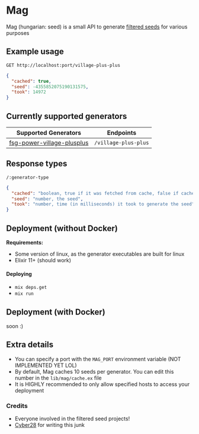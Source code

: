# Mag

Mag (hungarian: seed) is a small API to generate [filtered seeds](https://docs.google.com/spreadsheets/d/1ilu72GJ-vJZq2LFU68rycGMeTbWPjHJnO8PGfp4QjA8) for various purposes

## Example usage

`GET http://localhost:port/village-plus-plus`
```json
{
  "cached": true,
  "seed": -4355852075190131575,
  "took": 14972
}
```

## Currently supported generators

| Supported Generators | Endpoints |
| --- | --- |
| [fsg-power-village-plusplus](https://replit.com/@AndyNovo/fsg-power-village-plusplus) | `/village-plus-plus` |

## Response types

`/:generator-type`

```json
{
  "cached": "boolean, true if it was fetched from cache, false if cache was empty and it was generated upon request",
  "seed": "number, the seed",
  "took": "number, time (in milliseconds) it took to generate the seed"
}
```

## Deployment (without Docker)

**Requirements:**
- Some version of linux, as the generator executables are built for linux
- Elixir 11+ (should work)

#### Deploying
- `mix deps.get`
- `mix run`

## Deployment (with Docker)

soon :)

## Extra details

- You can specify a port with the `MAG_PORT` environment variable (NOT IMPLEMENTED YET LOL)
- By default, Mag caches 10 seeds per generator. You can edit this number in the `lib/mag/cache.ex` file
- It is HIGHLY recommended to only allow specified hosts to access your deployment

### Credits

- Everyone involved in the filtered seed projects!
- [Cyber28](https://github.com/Cyber28) for writing this junk